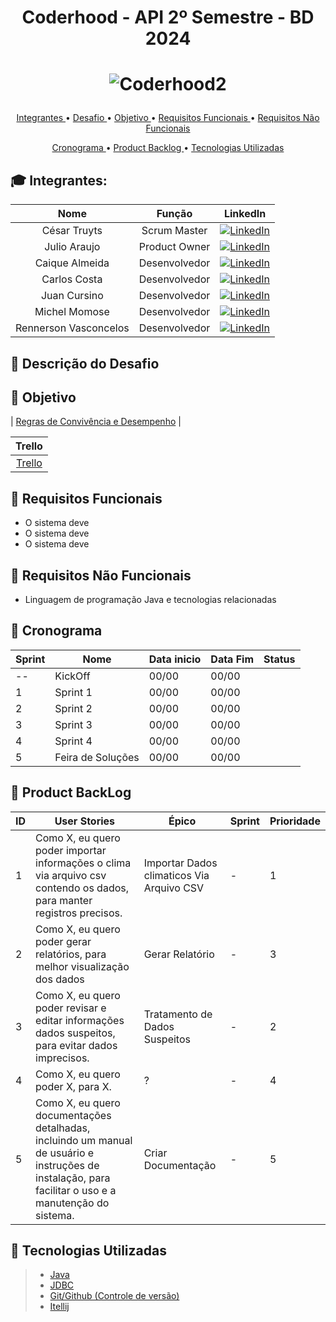 # <p align = "center"> Coderhood - API 2º Semestre - BD 2024

# <p align = "center"> ![Coderhood2](https://github.com/CoderhoodFatec-2024-1/Coderhood/assets/87550162/771a8ed8-4c0b-46b4-838d-0358347ca0e5)


<p align="center">
  <a href ="#mortar_board-integrantes-da-equipe"> Integrantes </a>  •
  <a href ="#anger-descrição-do-desafio"> Desafio </a>  •
  <a href ="#dart-objetivo"> Objetivo </a>  •
  <a href="#page_facing_up-requisitos-funcionais"> Requisitos Funcionais </a> •
  <a href="#page_with_curl-requisitos-não-funcionais"> Requisitos Não Funcionais </a>
</p>
<p align="center">
  <a href ="#calendar-cronograma"> Cronograma </a>  •
  <a href="#date-product-backlog"> Product Backlog </a> •
  <a href="#bookmark-tecnologias-utilizadas"> Tecnologias Utilizadas </a>
</p>


## :mortar_board: Integrantes:

| **Nome**                   | **Função**            | **LinkedIn**                                                  |
|:----------------------:|:-----------------:|:----------------------------------------------------------:|
| César Truyts           | Scrum Master      | [![LinkedIn](https://img.shields.io/badge/LinkedIn-Profile-blue?style=flat-square&logo=linkedin&labelColor=blue)](https://shorturl.at/BC169) |
| Julio Araujo           | Product Owner     | [![LinkedIn](https://img.shields.io/badge/LinkedIn-Profile-blue?style=flat-square&logo=linkedin&labelColor=blue)](https://shorturl.at/eCIXZ) |
| Caique Almeida         | Desenvolvedor     | [![LinkedIn](https://img.shields.io/badge/LinkedIn-Profile-blue?style=flat-square&logo=linkedin&labelColor=blue)](https://shorturl.at/acghx) |
| Carlos Costa           | Desenvolvedor     | [![LinkedIn](https://img.shields.io/badge/LinkedIn-Profile-blue?style=flat-square&logo=linkedin&labelColor=blue)](https://shorturl.at/alST4) |
| Juan Cursino           | Desenvolvedor     | [![LinkedIn](https://img.shields.io/badge/LinkedIn-Profile-blue?style=flat-square&logo=linkedin&labelColor=blue)](https://shorturl.at/gpDES) |
| Michel Momose          | Desenvolvedor     | [![LinkedIn](https://img.shields.io/badge/LinkedIn-Profile-blue?style=flat-square&logo=linkedin&labelColor=blue)](https://shorturl.at/ciLS3) |  
| Rennerson Vasconcelos  | Desenvolvedor     | [![LinkedIn](https://img.shields.io/badge/LinkedIn-Profile-blue?style=flat-square&logo=linkedin&labelColor=blue)](https://shorturl.at/mpF39) |

## :anger: Descrição do Desafio

## :dart: Objetivo



| [Regras de Convivência e Desempenho](https://docs.google.com/document/d/1uSH9qZtgXktmWYiS1Dxn747fM9GJJoDgHgPn85a1yIs/edit?usp=sharing) |

| **Trello** |
|:----------:|
| [Trello](https://trello.com/b/3ZY8lQA1/api) |

## :page_facing_up: Requisitos Funcionais
* O sistema deve
* O sistema deve
* O sistema deve

## :page_with_curl: Requisitos Não Funcionais

* Linguagem de programação Java e tecnologias relacionadas

## :calendar: Cronograma

| Sprint  | Nome | Data inicio  | Data Fim | Status |
| ------------- | ------------- | ------------- | ------------- | ------------- |
| --  | KickOff   | 00/00   | 00/00 | | 
|  1  | Sprint 1   | 00/00   | 00/00 | | 
|  2  | Sprint 2   | 00/00   | 00/00 | |
|  3  | Sprint 3   | 00/00   | 00/00 | | 
|  4  | Sprint 4   | 00/00   | 00/00 | | 
|  5  | Feira de Soluções  | 00/00  | 00/00 | |


## :date: Product BackLog
| ID   | User Stories                                                 | Épico                       | Sprint                                                    | Prioridade |
| ---- | ------------------------------------------------------------ | --------------------------- | --------------------------------------------------------- | ---------- |
| 1 | Como X, eu quero poder importar informações o clima via arquivo csv contendo os dados, para manter registros precisos.| Importar Dados climaticos Via Arquivo CSV | - | 1 |
| 2 | Como X, eu quero poder gerar relatórios, para melhor visualização dos dados | Gerar Relatório | - | 3 |
| 3 | Como X, eu quero poder revisar e editar informações dados suspeitos, para evitar dados imprecisos. | Tratamento de Dados Suspeitos| - | 2 |
| 4 | Como X, eu quero poder X, para X. | ? | - | 4 |
| 5 | Como X, eu quero documentações detalhadas, incluindo um manual de usuário e instruções de instalação, para facilitar o uso e a manutenção do sistema.| Criar Documentação | - | 5 |



## :bookmark: Tecnologias Utilizadas
> * [Java](https://www.java.com/pt-BR/)
> * [JDBC](https://docs.oracle.com/javase/8/docs/technotes/guides/jdbc/)
> * [Git/Github (Controle de versão)](https://github.com/)
> * [Itellij](https://www.jetbrains.com/pt-br/idea/)
